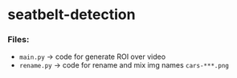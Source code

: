 # seatbelt-detection


### Files:
* `main.py` -> code for generate ROI over video
* `rename.py` -> code for rename and mix img names `cars-***.png`
